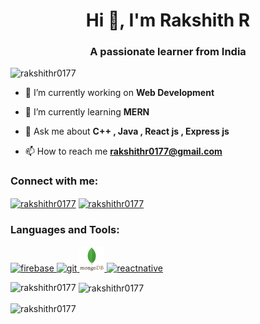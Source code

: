 <h1 align="center">Hi 👋, I'm Rakshith R</h1>
<h3 align="center">A passionate learner from India</h3>

<p align="left"> <img src="https://komarev.com/ghpvc/?username=rakshithr0177&label=Profile%20views&color=0e75b6&style=flat" alt="rakshithr0177" /> </p>

- 🔭 I’m currently working on **Web Development**

- 🌱 I’m currently learning **MERN**

- 💬 Ask me about **C++ , Java , React js , Express js**

- 📫 How to reach me **rakshithr0177@gmail.com**

<h3 align="left">Connect with me:</h3>
<p align="left">
<a href="https://www.leetcode.com/rakshithr0177" target="blank"><img align="center" src="https://raw.githubusercontent.com/rahuldkjain/github-profile-readme-generator/master/src/images/icons/Social/leet-code.svg" alt="rakshithr0177" height="30" width="40" /></a>
<a href="https://auth.geeksforgeeks.org/user/rakshithr0177" target="blank"><img align="center" src="https://raw.githubusercontent.com/rahuldkjain/github-profile-readme-generator/master/src/images/icons/Social/geeks-for-geeks.svg" alt="rakshithr0177" height="30" width="40" /></a>
</p>

<h3 align="left">Languages and Tools:</h3>
<p align="left"> <a href="https://firebase.google.com/" target="_blank" rel="noreferrer"> <img src="https://www.vectorlogo.zone/logos/firebase/firebase-icon.svg" alt="firebase" width="40" height="40"/> </a> <a href="https://git-scm.com/" target="_blank" rel="noreferrer"> <img src="https://www.vectorlogo.zone/logos/git-scm/git-scm-icon.svg" alt="git" width="40" height="40"/> </a> <a href="https://www.mongodb.com/" target="_blank" rel="noreferrer"> <img src="https://raw.githubusercontent.com/devicons/devicon/master/icons/mongodb/mongodb-original-wordmark.svg" alt="mongodb" width="40" height="40"/> </a> <a href="https://reactnative.dev/" target="_blank" rel="noreferrer"> <img src="https://reactnative.dev/img/header_logo.svg" alt="reactnative" width="40" height="40"/> </a> </p>

<p><img align="left" src="https://github-readme-stats.vercel.app/api/top-langs?username=rakshithr0177&show_icons=true&locale=en&layout=compact" alt="rakshithr0177" /></p>

<p>&nbsp;<img align="center" src="https://github-readme-stats.vercel.app/api?username=rakshithr0177&show_icons=true&locale=en" alt="rakshithr0177" /></p>

<p><img align="center" src="https://github-readme-streak-stats.herokuapp.com/?user=rakshithr0177&" alt="rakshithr0177" /></p>

